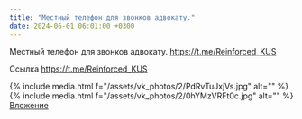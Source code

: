 ```yaml
---
title: "Местный телефон для звонков адвокату."
date: 2024-06-01 06:01:00 +0300
---
```


Местный телефон для звонков адвокату.
https://t.me/Reinforced_KUS


Ссылка
https://t.me/Reinforced_KUS

{% include media.html f="/assets/vk_photos/2/PdRvTuJxjVs.jpg" alt="" %}
{% include media.html f="/assets/vk_photos/2/0hYMzVRFt0c.jpg" alt="" %}
[Вложение](https://t.me/Reinforced_KUS)
